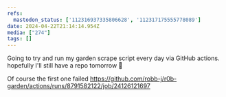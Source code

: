 ```yaml
---
refs:
  mastodon_status: ['112316937335806628', '112317175555778089']
date: 2024-04-22T21:14:14.954Z
media: ["274"]
tags: []
---
```


Going to try and run my garden scrape script every day via GitHub actions. hopefully I'll still have a repo tomorrow 🤞

Of course the first one failed https://github.com/robb-j/r0b-garden/actions/runs/8791582122/job/24126121697
